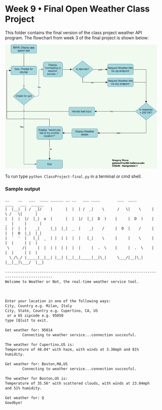 # Week 9 • Final Open Weather Class Project
This folder contains the final version of the class project weather API program. The flowchart from week 3 of the final project is shown below:

![Original Flow Chart](img/ClassProjectFlow.png)

To run type `python ClassProject-final.py` in a terminal or cmd shell.

### Sample output
```
__    __   ___  ____ ______ __ __   ___ ____        ___  ____       ____   ___  ______ 
|  |__|  | /  _]/    |      |  |  | /  _|    \      /   \|    \     |    \ /   \|      |
|  |  |  |/  [_|  o  |      |  |  |/  [_|  D  )    |     |  D  )    |  _  |     |      |
|  |  |  |    _|     |_|  |_|  _  |    _|    /     |  O  |    /     |  |  |  O  |_|  |_|
|  `  '  |   [_|  _  | |  | |  |  |   [_|    \     |     |    \     |  |  |     | |  |  
 \      /|     |  |  | |  | |  |  |     |  .  \    |     |  .  \    |  |  |     | |  |  
  \_/\_/ |_____|__|__| |__| |__|__|_____|__|\_|     \___/|__|\_|    |__|__|\___/  |__|  
                                                                                        
--------------------------------------------------------------------------------------------
Welcome to Weather or Not, the real-time weather service tool.



Enter your location in one of the following ways:
City, Country e.g. Milan, Italy
City, State, Country e.g. Cupertino, CA, US
 or a US zipcode e.g. 95050
type [Q]uit to exit.

Get weather for: 95014
        Connecting to weather service...connection succesful.

The weather for Cupertino,US is:
Temperature of 48.04° with haze, with winds at 3.36mph and 81% humidity.

Get weather for: Boston,MA,US
        Connecting to weather service...connection succesful.

The weather for Boston,US is:
Temperature of 35.56° with scattered clouds, with winds at 23.04mph and 51% humidity.

Get weather for: Q
Goodbye!
```
